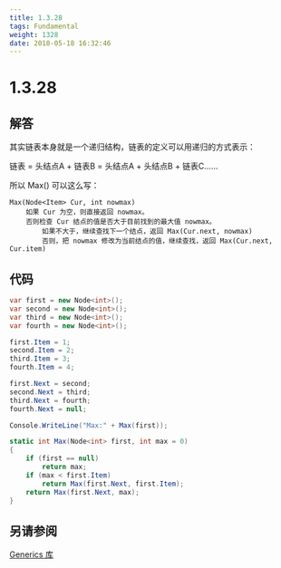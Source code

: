 ```yaml
---
title: 1.3.28
tags: Fundamental
weight: 1328
date: 2018-05-18 16:32:46
---
```


# 1.3.28


## 解答

其实链表本身就是一个递归结构，链表的定义可以用递归的方式表示：

链表 = 头结点A + 链表B = 头结点A + 头结点B + 链表C……

所以 Max() 可以这么写：

```
Max(Node<Item> Cur, int nowmax)
    如果 Cur 为空，则直接返回 nowmax。
    否则检查 Cur 结点的值是否大于目前找到的最大值 nowmax。
    	如果不大于，继续查找下一个结点，返回 Max(Cur.next, nowmax)
		否则，把 nowmax 修改为当前结点的值，继续查找，返回 Max(Cur.next, Cur.item)
```

## 代码

```csharp
var first = new Node<int>();
var second = new Node<int>();
var third = new Node<int>();
var fourth = new Node<int>();

first.Item = 1;
second.Item = 2;
third.Item = 3;
fourth.Item = 4;

first.Next = second;
second.Next = third;
third.Next = fourth;
fourth.Next = null;

Console.WriteLine("Max:" + Max(first));

static int Max(Node<int> first, int max = 0)
{
    if (first == null)
        return max;
    if (max < first.Item)
        return Max(first.Next, first.Item);
    return Max(first.Next, max);
}
```

## 另请参阅

[Generics 库](https://github.com/ikesnowy/Algorithms-4th-Edition-in-Csharp/tree/master/1%20Fundamental/1.3/Generics)
